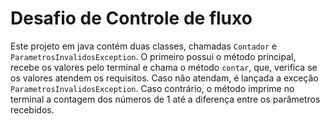 # Desafio de Controle de fluxo

Este projeto em java contém duas classes, chamadas `Contador` e `ParametrosInvalidosException`.
O primeiro possui o método principal, recebe os valores pelo terminal e chama o método `contar`, que, verifica se os valores atendem os requisitos. Caso não atendam, é lançada a exceção `ParametrosInvalidosException`. Caso contrário, o método imprime no terminal a contagem dos números de 1 até a diferença entre os parâmetros recebidos. 
